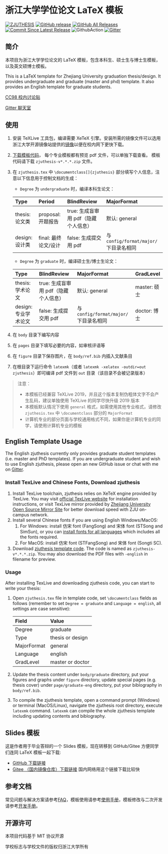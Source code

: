 # 浙江大学学位论文 LaTeX 模板

[![ZJUTHESIS](https://img.shields.io/badge/zjuthesis-latex-blue.svg)](https://thenetadmin.github.io/zjuthesis)
[![GitHub release](https://img.shields.io/github/release/TheNetAdmin/zjuthesis.svg?label=version&style=popout)](https://github.com/TheNetAdmin/zjuthesis/releases/latest)
[![GitHub All Releases](https://img.shields.io/github/downloads/thenetadmin/zjuthesis/total.svg?color=blue&style=popout)](https://github.com/TheNetAdmin/zjuthesis/releases/latest)
[![Commit Since Latest Release](https://img.shields.io/github/commits-since/TheNetAdmin/zjuthesis/latest.svg)](https://github.com/TheNetAdmin/zjuthesis/commits/master)
![GithubAction](https://github.com/TheNetAdmin/zjuthesis/workflows/Build%20Tests/badge.svg)
[![Gitter](https://badges.gitter.im/zjuthesis/community.svg)](https://gitter.im/zjuthesis/community?utm_source=badge&utm_medium=badge&utm_campaign=pr-badge)

## 简介

本项目为浙江大学学位论文的 LaTeX 模板，包含本科生、硕士生与博士生模板，以及英文硕博士模板。

This is a LaTeX template for Zhejiang University graduation thesis/design.
It provides undergraduate and graduate (master and phd) template.
It also provides an English template for graduate students.

[CC98 校内讨论贴](https://www.cc98.org/topic/4762356)

[Gitter 聊天室](https://gitter.im/zjuthesis/community)

## 使用

1. 安装 TeXLive 工具包，编译需要 XeTeX 引擎。安装所需的镜像文件可以选用浙江大学开源镜像站提供的[镜像](https://mirrors.zju.edu.cn/CTAN/systems/texlive/Images/)以便在校内网下更快下载。
1. [下载模板代码](https://github.com/TheNetAdmin/zjuthesis/releases)，
   每个专业模板都有预览 pdf 文件，可以单独下载查看。
   模板代码请下载 `zjuthesis-v*.*.*.zip` 文件。
1. 在 `zjuthesis.tex` 中 `\documentclass[]{zjuthesis}` 部分填写个人信息，注意以下信息用于控制文档的生成：

   - `Degree` 为 `undergraduate` 时，编译本科生论文：

   | Type           | Period               | BlindReview                          | MajorFormat                            |
   | :------------- | :------------------- | :----------------------------------- | :------------------------------------- |
   | thesis: 论文类 | proposal: 开题报告   | true: 生成盲审用 pdf（隐藏个人信息） | 默认: general                          |
   | design: 设计类 | final: 最终论文/设计 | false: 生成提交用 pdf                | 与 `config/format/major/` 下目录名相同 |

   - `Degree` 为 `graduate` 时，编译硕士生/博士生论文：

   | Type                 | BlindReview                          | MajorFormat                            | GradLevel    |
   | :------------------- | :----------------------------------- | :------------------------------------- | :----------- |
   | thesis: 学术论文     | true: 生成盲审用 pdf（隐藏个人信息） | 默认: general                          | master: 硕士 |
   | design: 专业学术论文 | false: 生成提交用 pdf                | 与 `config/format/major/` 下目录名相同 | doctor: 博士 |

1. 在 `body` 目录下编写内容
1. 在 `pages` 目录下填写必要的内容，如审核评语等
1. 在 `figure` 目录下保存图片，在 `body/ref.bib` 内插入文献条目
1. 在根目录下运行命令 `latexmk`（或者 `latexmk -xelatex -outdir=out zjuthesis`）即可编译 pdf 文件到 `out` 目录（该目录不会被记录版本）

> 注意：
>
> - 本模板已经兼容 TeXLive 2019，并且这个版本复制伪粗体文字不会产生乱码，建议单独使用 TeXLive 的同学尽快升级 2019 版本
> - 本模板默认情况下使用 `general` 格式，如需使用其他专业格式，请修改 `zjuthesis.tex` 中 `\documentclass` 部分的 `MajorFormat`
> - 计算机专业的部分页面与学校通用格式不同，如果你是计算机专业的同学，请使用计算机专业的模板

## English Template Usage

The English zjuthesis currently only provides graduate student templates (i.e. master and PhD templates).
If you are undergraduate student and wish to use English zjuthesis, please open an new GitHub issue or chat with me on [Gitter](https://gitter.im/zjuthesis/community).

### Install TexLive and Chinese Fonts, Download zjuthesis

1. Install TexLive toolchain, zjuthesis relies on XeTeX engine provided by TexLive. You may visit [official TexLive website](https://www.tug.org/texlive/) for installation instructions, or visit TexLive mirror provided by [Zhejiang University Open Source Mirror Site](https://mirrors.zju.edu.cn/CTAN/systems/texlive/Images/) for better download speed with ZJU on-campus network.
1. Install several Chinese fonts if you are using English Windows/MacOS:
   1. For Windows: install 仿宋 font (FangSong) and 宋体 font (STSong and SimSun), or you can [install fonts for all languages](https://answers.microsoft.com/en-us/windows/forum/windows_10-start-winpc/some-fonts-are-missing-after-upgrade/95839dfa-0df2-4bc0-875a-fd6b57e61fe4) which includes all the fonts required.
   1. For MacOS: install 仿宋 font (STFangSong) and 宋体 font (Songti SC).
1. Download [zjuthesis template code](https://github.com/TheNetAdmin/zjuthesis/releases). The code is named as `zjuthesis-v*.*.*.zip`. You may also download the PDF files with `-english` in filename for preview.


### Usage

After installing TexLive and downloading zjuthesis code, you can start to write your thesis:

1. Open `zjuthesis.tex` file in template code, set `\documentclass` fields as follows (remember to set `Degree = graduate` and `Language = english`, all settings are case sensitive):

   |Field      |Value           |
   |:----------|:---------------|
   |Degree     |graduate        |
   |Type       |thesis or design|
   |MajorFormat|general         |
   |Language   |english         |
   |GradLevel  |master or doctor|

2. Update the thesis content under `body/graduate` directory, put your figures and graphs under `figure` directory, update special pages (e.g. thesis cover) under `page/graduate-eng` directory, put your biblography in `body/ref.bib`.
3. To compile the zjuthesis template, open a command prompt (Windows) or terminal (MacOS/Linux), navigate the zjuthesis root directory, execute `latexmk` command. `latexmk` can compile the whole zjuthesis template including updating contents and biblography.


## Slides 模板

这是作者用于毕业答辩的一个 Slides 模板，现在转移到 GitHub/Gitee 方便同学们连同 LaTeX 模板一起下载:

   - [GitHub 下载链接](https://github.com/TheNetAdmin/zjuthesis/releases/tag/v2.1.1-slide)
   - [Gitee （国内镜像仓库）下载链接](https://gitee.com/netadmin/zjuthesis/releases/v2.1.1-slide) 国内网络用这个链接下载比较快

## 参考文档

常见问题与解决方案请参考[FAQ](./docs/FAQ.md)，模板使用请参考[使用手册](./docs/usage.md)，模板修改与二次开发请参考[开发手册](./docs/develop.md)。

## 开源许可

本项目代码基于 MIT 协议开源

学校标志与学校文件的版权归浙江大学所有
